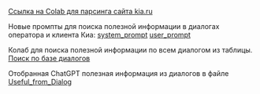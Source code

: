 [Ссылка на Colab для парсинга сайта kia.ru](https://colab.research.google.com/drive/1El8VM0QWQvdQfNGV2qwB4ergUI44-8Dk?usp=sharing)

Новые промпты для поиска полезной информации в диалогах оператора и клиента Киа: [system_prompt](https://docs.google.com/document/d/1UrEzeIboxdz9rlaMcgZGi7DqNoMPvxHlgnNRQyWcBEw/edit?usp=sharing)
[user_prompt](https://docs.google.com/document/d/1VS5kGrUMKM-vc3d7oTdsrlQiLHRAmTZ8rM5Mb-MwO-8/edit?usp=sharing)

Колаб для поиска полезной информации по всем диалогом из таблицы.
[Поиск по базе диалогов](https://colab.research.google.com/drive/1X2Ez0r8BtSoUg-sVPyLK1ezy8Dssr8wF?usp=sharing)

Отобранная ChatGPT полезная информация из диалогов в файле 
[Useful_from_Dialog](https://docs.google.com/document/d/1nf-ci0DcAixZYzweXvVOLvJy96twNksb1s3PjAZCEto/edit?usp=sharing)
